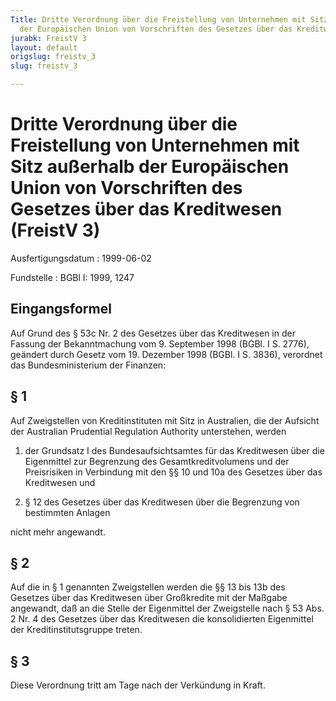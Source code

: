 ```yaml
---
Title: Dritte Verordnung über die Freistellung von Unternehmen mit Sitz außerhalb
  der Europäischen Union von Vorschriften des Gesetzes über das Kreditwesen
jurabk: FreistV 3
layout: default
origslug: freistv_3
slug: freistv_3

---
```


# Dritte Verordnung über die Freistellung von Unternehmen mit Sitz außerhalb der Europäischen Union von Vorschriften des Gesetzes über das Kreditwesen (FreistV 3)

Ausfertigungsdatum
:   1999-06-02

Fundstelle
:   BGBl I: 1999, 1247

## Eingangsformel

Auf Grund des § 53c Nr. 2 des Gesetzes über das Kreditwesen in der
Fassung der Bekanntmachung vom 9. September 1998 (BGBl. I S. 2776),
geändert durch Gesetz vom 19. Dezember 1998 (BGBl. I S. 3836),
verordnet das Bundesministerium der Finanzen:

## § 1

Auf Zweigstellen von Kreditinstituten mit Sitz in Australien, die der
Aufsicht der Australian Prudential Regulation Authority unterstehen,
werden

1.  der Grundsatz I des Bundesaufsichtsamtes für das Kreditwesen über die
    Eigenmittel zur Begrenzung des Gesamtkreditvolumens und der
    Preisrisiken in Verbindung mit den §§ 10 und 10a des Gesetzes über das
    Kreditwesen und


2.  § 12 des Gesetzes über das Kreditwesen über die Begrenzung von
    bestimmten Anlagen



nicht mehr angewandt.

## § 2

Auf die in § 1 genannten Zweigstellen werden die §§ 13 bis 13b des
Gesetzes über das Kreditwesen über Großkredite mit der Maßgabe
angewandt, daß an die Stelle der Eigenmittel der Zweigstelle nach § 53
Abs. 2 Nr. 4 des Gesetzes über das Kreditwesen die konsolidierten
Eigenmittel der Kreditinstitutsgruppe treten.

## § 3

Diese Verordnung tritt am Tage nach der Verkündung in Kraft.

